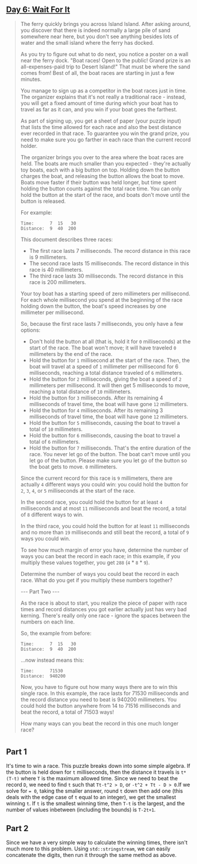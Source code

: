 ## [Day 6: Wait For It](https://adventofcode.com/2023/day/6) ##

> The ferry quickly brings you across Island Island. After asking around, you discover that there is indeed normally a large pile of sand somewhere near here, but you don't see anything besides lots of water and the small island where the ferry has docked.
> 
> As you try to figure out what to do next, you notice a poster on a wall near the ferry dock. "Boat races! Open to the public! Grand prize is an all-expenses-paid trip to Desert Island!" That must be where the sand comes from! Best of all, the boat races are starting in just a few minutes.
> 
> You manage to sign up as a competitor in the boat races just in time. The organizer explains that it's not really a traditional race - instead, you will get a fixed amount of time during which your boat has to travel as far as it can, and you win if your boat goes the farthest.
> 
> As part of signing up, you get a sheet of paper (your puzzle input) that lists the time allowed for each race and also the best distance ever recorded in that race. To guarantee you win the grand prize, you need to make sure you go farther in each race than the current record holder.
> 
> The organizer brings you over to the area where the boat races are held. The boats are much smaller than you expected - they're actually toy boats, each with a big button on top. Holding down the button charges the boat, and releasing the button allows the boat to move. Boats move faster if their button was held longer, but time spent holding the button counts against the total race time. You can only hold the button at the start of the race, and boats don't move until the button is released.
> 
> For example:
> ```
> Time:      7  15   30
> Distance:  9  40  200
> ```
> This document describes three races:
> 
> - The first race lasts 7 milliseconds. The record distance in this race is 9 millimeters.
> - The second race lasts 15 milliseconds. The record distance in this race is 40 millimeters.
> - The third race lasts 30 milliseconds. The record distance in this race is 200 millimeters.
> 
> Your toy boat has a starting speed of zero millimeters per millisecond. For each whole millisecond you spend at the beginning of the race holding down the button, the boat's speed increases by one millimeter per millisecond.
> 
> So, because the first race lasts 7 milliseconds, you only have a few options:
> 
> - Don't hold the button at all (that is, hold it for `0` milliseconds) at the start of the race. The boat won't move; it will have traveled `0` millimeters by the end of the race.
> - Hold the button for `1` millisecond at the start of the race. Then, the boat will travel at a speed of `1` millimeter per millisecond for 6 milliseconds, reaching a total distance traveled of `6` millimeters.
> - Hold the button for `2` milliseconds, giving the boat a speed of `2` millimeters per millisecond. It will then get 5 milliseconds to move, reaching a total distance of `10` millimeters.
> - Hold the button for `3` milliseconds. After its remaining 4 milliseconds of travel time, the boat will have gone `12` millimeters.
> - Hold the button for `4` milliseconds. After its remaining 3 milliseconds of travel time, the boat will have gone `12` millimeters.
> - Hold the button for `5` milliseconds, causing the boat to travel a total of `10` millimeters.
> - Hold the button for `6` milliseconds, causing the boat to travel a total of `6` millimeters.
> - Hold the button for `7` milliseconds. That's the entire duration of the race. You never let go of the button. The boat can't move until you let go of the button. Please make sure you let go of the button so the boat gets to move. `0` millimeters.
> 
> Since the current record for this race is `9` millimeters, there are actually `4` different ways you could win: you could hold the button for `2`, `3`, `4`, or `5` milliseconds at the start of the race.
> 
> In the second race, you could hold the button for at least `4` milliseconds and at most `11` milliseconds and beat the record, a total of `8` different ways to win.
> 
> In the third race, you could hold the button for at least `11` milliseconds and no more than `19` milliseconds and still beat the record, a total of `9` ways you could win.
> 
> To see how much margin of error you have, determine the number of ways you can beat the record in each race; in this example, if you multiply these values together, you get `288` (`4` * `8` * `9`).
> 
> Determine the number of ways you could beat the record in each race. What do you get if you multiply these numbers together?
>
> --- Part Two ---
> 
> As the race is about to start, you realize the piece of paper with race times and record distances you got earlier actually just has very bad kerning. There's really only one race - ignore the spaces between the numbers on each line.
> 
> So, the example from before:
> ```
> Time:      7  15   30
> Distance:  9  40  200
> ```
> ...now instead means this:
> ```
> Time:      71530
> Distance:  940200
> ```
> Now, you have to figure out how many ways there are to win this single race. In this example, the race lasts for 71530 milliseconds and the record distance you need to beat is 940200 millimeters. You could hold the button anywhere from 14 to 71516 milliseconds and beat the record, a total of 71503 ways!
> 
> How many ways can you beat the record in this one much longer race?

#

## Part 1 ##

It's time to win a race. This puzzle breaks down into some simple algebra. If the button is held down for `t` milliseconds, then the distance it travels is `t*(T-t)` where `T` is the maximum allowed time. Since we need to beat the record `D`, we need to find `t` such that `Tt-t^2 > D`, or `-t^2 + Tt - D > 0`.If we solve for `= 0`, taking the smaller answer, round `t` down then add one (this deals with the edge case of `t` equal to an integer), we get the smallest winning `t`. If `t` is the smallest winning time, then `T-t` is the largest, and the number of values inbetween (including the bounds) is `T-2t+1`.

## Part 2 ##

Since we have a very simple way to calculate the winning times, there isn't much more to this problem. Using `std::stringstream`, we can easily concatenate the digits, then run it through the same method as above.